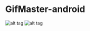 # GifMaster-android
![alt tag](https://cloud.githubusercontent.com/assets/2235307/18415227/db546390-77b8-11e6-8221-c391748442f7.png)
![alt tag](https://cloud.githubusercontent.com/assets/2235307/18415228/db6a5646-77b8-11e6-854c-3e821588261a.png)
